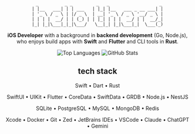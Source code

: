 <div align="center">
  
  ```
   _          _ _         _   _                   _
  | |__   ___| | | ___   | |_| |__   ___ _ __ ___| |
  | '_ \ / _ \ | |/ _ \  | __| '_ \ / _ \ '__/ _ \ |
  | | | |  __/ | | (_) | | |_| | | |  __/ | |  __/_|
  |_| |_|\___|_|_|\___/   \__|_| |_|\___|_|  \___(_)
  ```
  
  **iOS Developer** with a background in **backend development** (Go, Node.js),<br/>
  who enjoys build apps with **Swift** and **Flutter** and CLI tools in **Rust**.

  ![Top Languages](https://github-readme-stats.vercel.app/api/top-langs/?username=yatoenough&layout=compact&theme=dark) ![GitHub Stats](https://github-readme-stats.vercel.app/api?username=yatoenough&show_icons=true&theme=dark&hide_title=true)
  
  ## tech stack

  Swift • Dart • Rust

  SwiftUI • UIKit • Flutter • CoreData • SwiftData • GRDB • Node.js • NestJS
  
  SQLite • PostgreSQL • MySQL • MongoDB • Redis
  
  Xcode • Docker • Git • Zed • JetBrains IDEs • VSCode • Claude • ChatGPT • Gemini

</div>
